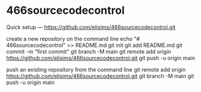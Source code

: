 # 466sourcecodecontrol

Quick setup —
https://github.com/elisims/466sourcecodecontrol.git

create a new repository on the command line
echo "# 466sourcecodecontrol" >> README.md
git init
git add README.md
git commit -m "first commit"
git branch -M main
git remote add origin https://github.com/elisims/466sourcecodecontrol.git
git push -u origin main

push an existing repository from the command line
git remote add origin https://github.com/elisims/466sourcecodecontrol.git
git branch -M main
git push -u origin main
